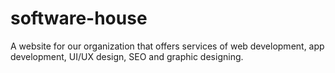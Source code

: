 # software-house
A website for our organization that offers services of web development, app development, UI/UX design, SEO and graphic designing.
